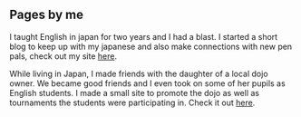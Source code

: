 <H2> Pages by me</H2>

<p>I taught English in japan for two years and I had a blast. I started a short blog to keep up with my japanese and also make connections with new pen pals, check out my site <a href="https://easy-english-4u.com/">here</a>. </p>

<p>While living in Japan, I made friends with the daughter of a local dojo owner. We became good friends and I even took on some of her pupils as English students. I made a small site to promote the dojo as well as tournaments the students were participating in. Check it out <a href="https://shokenjukusagamiharadojo.wordpress.com/">here</a>.</p>

